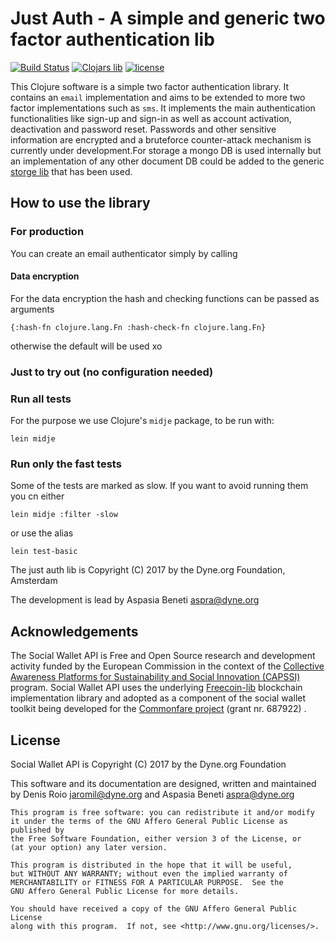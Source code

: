 # Just Auth - A simple and generic two factor authentication lib

[![Build Status](https://travis-ci.org/Commonfare-net/just-auth.svg?branch=master)](https://travis-ci.org/Commonfare-net/just-auth)
[![Clojars lib][clojars-logo]][clojars-url]
[![license][license-image]][license-url]

[clojars-url]: https://clojars.org/org.clojars.dyne/clj-storage
[clojars-logo]: https://clojars.org/images/clojars-logo.png
[license-url]: https://github.com/Commonfare-net/just-auth/blob/feature/start-without-email-config/LICENSE.txt
[license-image]: https://www.gnu.org/graphics/agplv3-155x51.png

This Clojure software is a simple two factor authentication library. It contains an `email` implementation and aims to be extended to more two factor implementations such as `sms`. It implements the main authentication functionalities like sign-up and sign-in as well as account activation, deactivation and password reset. Passwords and other sensitive information are encrypted and a bruteforce counter-attack mechanism is currently under development.For storage a mongo DB is used internally but an implementation of any other document DB could be added to the generic [storge lib](https://github.com/Commonfare-net/clj-storage) that has been used.

## How to use the library

### For production

You can create an email authenticator simply by calling 



#### Data encryption
For the data encryption the hash and checking functions can be passed as arguments 

` {:hash-fn clojure.lang.Fn
   :hash-check-fn clojure.lang.Fn} `

otherwise the default will be used xo

### Just to try out (no configuration needed)

### Run all tests

For the purpose we use Clojure's `midje` package, to be run with:

```
lein midje
```

### Run only the fast tests

Some of the tests are marked as slow. If you want to avoid running them you cn either

`lein midje :filter -slow`

or use the alias

`lein test-basic`

The just auth lib is Copyright (C) 2017 by the Dyne.org Foundation, Amsterdam

The development is lead by Aspasia Beneti <aspra@dyne.org>

## Acknowledgements

The Social Wallet API is Free and Open Source research and development
activity funded by the European Commission in the context of
the
[Collective Awareness Platforms for Sustainability and Social Innovation (CAPSSI)](https://ec.europa.eu/digital-single-market/en/collective-awareness) program. Social
Wallet API uses the
underlying [Freecoin-lib](https://github.com/dyne/freecoin-lib)
blockchain implementation library and adopted as a component of the
social wallet toolkit being developed for
the [Commonfare project](https://pieproject.eu) (grant nr. 687922) .


## License

Social Wallet API is Copyright (C) 2017 by the Dyne.org Foundation

This software and its documentation are designed, written and maintained
by Denis Roio <jaromil@dyne.org> and Aspasia Beneti <aspra@dyne.org>

```
This program is free software: you can redistribute it and/or modify
it under the terms of the GNU Affero General Public License as published by
the Free Software Foundation, either version 3 of the License, or
(at your option) any later version.

This program is distributed in the hope that it will be useful,
but WITHOUT ANY WARRANTY; without even the implied warranty of
MERCHANTABILITY or FITNESS FOR A PARTICULAR PURPOSE.  See the
GNU Affero General Public License for more details.

You should have received a copy of the GNU Affero General Public License
along with this program.  If not, see <http://www.gnu.org/licenses/>.
```